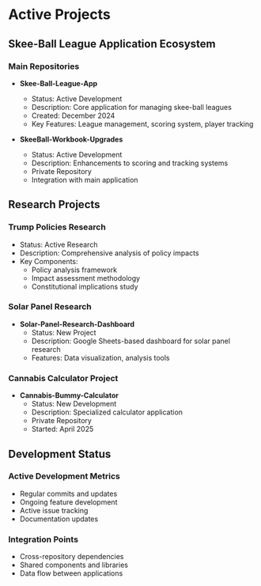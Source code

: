 # Active Projects

## Skee-Ball League Application Ecosystem

### Main Repositories
- **Skee-Ball-League-App**
  - Status: Active Development
  - Description: Core application for managing skee-ball leagues
  - Created: December 2024
  - Key Features: League management, scoring system, player tracking

- **SkeeBall-Workbook-Upgrades**
  - Status: Active Development
  - Description: Enhancements to scoring and tracking systems
  - Private Repository
  - Integration with main application

## Research Projects

### Trump Policies Research
- Status: Active Research
- Description: Comprehensive analysis of policy impacts
- Key Components:
  - Policy analysis framework
  - Impact assessment methodology
  - Constitutional implications study

### Solar Panel Research
- **Solar-Panel-Research-Dashboard**
  - Status: New Project
  - Description: Google Sheets-based dashboard for solar panel research
  - Features: Data visualization, analysis tools

### Cannabis Calculator Project
- **Cannabis-Bummy-Calculator**
  - Status: New Development
  - Description: Specialized calculator application
  - Private Repository
  - Started: April 2025

## Development Status

### Active Development Metrics
- Regular commits and updates
- Ongoing feature development
- Active issue tracking
- Documentation updates

### Integration Points
- Cross-repository dependencies
- Shared components and libraries
- Data flow between applications